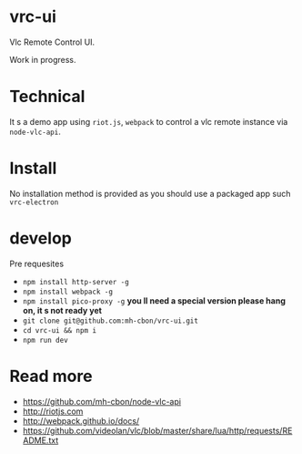 # vrc-ui

Vlc Remote Control UI.

Work in progress.

# Technical

It s a demo app using `riot.js`, `webpack` to control a vlc remote instance via `node-vlc-api`.

# Install

No installation method is provided as you should use a packaged app such `vrc-electron`

# develop

Pre requesites
- `npm install http-server -g`
- `npm install webpack -g`
- `npm install pico-proxy -g` __you ll need a special version please hang on, it s not ready yet__
- `git clone git@github.com:mh-cbon/vrc-ui.git`
- `cd vrc-ui && npm i`
- `npm run dev`

# Read more
- https://github.com/mh-cbon/node-vlc-api
- http://riotjs.com
- http://webpack.github.io/docs/
- https://github.com/videolan/vlc/blob/master/share/lua/http/requests/README.txt
